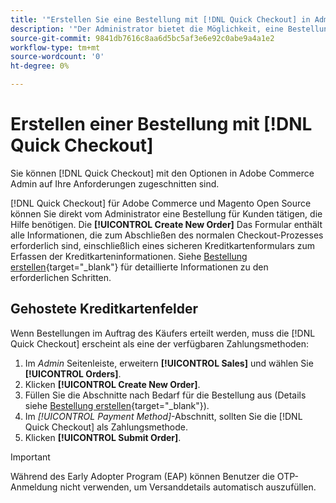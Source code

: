 ```yaml
---
title: '"Erstellen Sie eine Bestellung mit [!DNL Quick Checkout] in Admin"'
description: '"Der Administrator bietet die Möglichkeit, eine Bestellung mithilfe von [!DNL Quick Checkout] direkt vom Administrator durch einen Händler für Kunden, die Hilfe benötigen."'
source-git-commit: 9841db7616c8aa6d5bc5af3e6e92c0abe9a4a1e2
workflow-type: tm+mt
source-wordcount: '0'
ht-degree: 0%

---
```


# Erstellen einer Bestellung mit [!DNL Quick Checkout]

Sie können [!DNL Quick Checkout] mit den Optionen in Adobe Commerce Admin auf Ihre Anforderungen zugeschnitten sind.

[!DNL Quick Checkout] für Adobe Commerce und Magento Open Source können Sie direkt vom Administrator eine Bestellung für Kunden tätigen, die Hilfe benötigen. Die **[!UICONTROL Create New Order]** Das Formular enthält alle Informationen, die zum Abschließen des normalen Checkout-Prozesses erforderlich sind, einschließlich eines sicheren Kreditkartenformulars zum Erfassen der Kreditkarteninformationen. Siehe [Bestellung erstellen](https://docs.magento.com/user-guide/customers/customer-account-create-order.html){target=&quot;_blank&quot;} für detaillierte Informationen zu den erforderlichen Schritten.

## Gehostete Kreditkartenfelder

Wenn Bestellungen im Auftrag des Käufers erteilt werden, muss die [!DNL Quick Checkout] erscheint als eine der verfügbaren Zahlungsmethoden:

1. Im _Admin_ Seitenleiste, erweitern **[!UICONTROL Sales]** und wählen Sie **[!UICONTROL Orders]**.
1. Klicken **[!UICONTROL Create New Order]**.
1. Füllen Sie die Abschnitte nach Bedarf für die Bestellung aus (Details siehe [Bestellung erstellen](https://docs.magento.com/user-guide/customers/customer-account-create-order.html){target=&quot;_blank&quot;}).
1. Im _[!UICONTROL Payment Method]_-Abschnitt, sollten Sie die [!DNL Quick Checkout] als Zahlungsmethode.
1. Klicken **[!UICONTROL Submit Order]**.

>[!IMPORTANT]
>
> Während des Early Adopter Program (EAP) können Benutzer die OTP-Anmeldung nicht verwenden, um Versanddetails automatisch auszufüllen.
